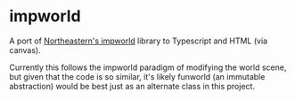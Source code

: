 # impworld

A port of [Northeastern's impworld](https://course.ccs.neu.edu/cs2510sp16/image-doc.html) library to Typescript and HTML (via canvas).

Currently this follows the impworld paradigm of modifying the world scene, but given that the code is so similar, it's likely funworld (an immutable abstraction) would be best just as an alternate class in this project.